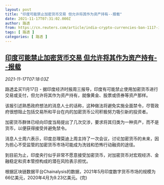 ```yaml
---
layout: post
title: "印度可能禁止加密货币交易 但允许将其作为资产持有--报载"
date: 2021-11-17T07:31:02.000Z
author: 路透
from: https://cn.reuters.com/article/india-crypto-currencies-ban-1117-idCNKBS2I20HW
tags: [ 路透 ]
categories: [ 路透 ]
---
```

<!--1637134262000-->
[印度可能禁止加密货币交易 但允许将其作为资产持有--报载](https://cn.reuters.com/article/india-crypto-currencies-ban-1117-idCNKBS2I20HW)
------

<div>
<div><i>2021-11-17T07:18:03Z</i></div><p>路透孟买11月17日 - 据印度经济时报周三报导，印度有可能禁止使用加密货币进行交易或支付，但允许将其作为资产持有，就像黄金、股票或债券等资产那样。</p><p>该报引述熟悉政府想法的消息人士的话称，这种做法将避免实施全面禁令，尽管政府很想阻止包括交易所和平台在内的加密货币公司积极努力吸引新的投资者。</p><p>加密货币群体已经向印度当局提出了几次交涉，要求将其归类为一种资产，而不是货币，以便获得接受并避免禁令。</p><p>消息人士周六表示，印度总理莫迪上周主持了一次会议，讨论加密货币的未来，因为担心不受监管的加密货币市场可能成为洗钱和恐怖行动融资的途径。</p><p>到目前为止，印度央行似乎非常不愿意接受加密货币，对加密货币对宏观经济、金融稳定和资本管控构成的潜在风险表示担忧。</p><p>根据区块链数据平台Chainalysis的数据，2021年5月印度数字货币市场的规模为66亿美元，2020年4月为9.23亿美元。(完)</p>
</div>
